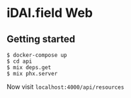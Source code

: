 # iDAI.field Web

## Getting started

```
$ docker-compose up
$ cd api
$ mix deps.get
$ mix phx.server 
```

Now visit `localhost:4000/api/resources`
